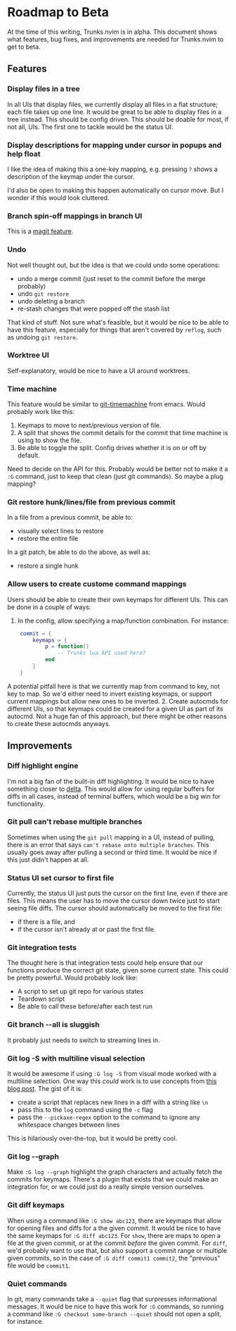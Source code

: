# Roadmap to Beta
At the time of this writing, Trunks.nvim is in alpha. This document shows what features, bug fixes, and improvements are needed for Trunks.nvim to get to beta.

## Features

### Display files in a tree
In all UIs that display files, we currently display all files in a flat structure; each file takes up one line. It would be great to be able to display files in a tree instead. This should be config driven. This should be doable for most, if not all, UIs. The first one to tackle would be the status UI.

### Display descriptions for mapping under cursor in popups and help float
I like the idea of making this a one-key mapping, e.g. pressing `?` shows a description of the keymap under the cursor.

I'd also be open to making this happen automatically on cursor move. But I wonder if this would look cluttered.

### Branch spin-off mappings in branch UI
This is a [magit feature](https://magit.vc/manual/magit/Branch-Commands.html#index-b-s).

### Undo
Not well thought out, but the idea is that we could undo some operations:
* undo a merge commit (just reset to the commit before the merge probably)
* undo `git restore`
* undo deleting a branch
* re-stash changes that were popped off the stash list

That kind of stuff. Not sure what's feasible, but it would be nice to be able to have this feature, especially for things that aren't covered by `reflog`, such as undoing `git restore`.

### Worktree UI
Self-explanatory, would be nice to have a UI around worktrees.

### Time machine
This feature would be similar to [git-timemachine](https://github.com/emacsmirror/git-timemachine) from emacs. Would probably work like this:
1. Keymaps to move to next/previous version of file.
1. A split that shows the commit details for the commit that time machine is using to show the file.
1. Be able to toggle the split. Config drives whether it is on or off by default.

Need to decide on the API for this. Probably would be better not to make it a `:G` command, just to keep that clean (just git commands).
So maybe a plug mapping?

### Git restore hunk/lines/file from previous commit
In a file from a previous commit, be able to:
* visually select lines to restore
* restore the entire file

In a git patch, be able to do the above, as well as:
* restore a single hunk

### Allow users to create custome command mappings
Users should be able to create their own keymaps for different UIs. This can be done in a couple of ways:
1. In the config, allow specifying a map/function combination. For instance:
```lua
    commit = {
        keymaps = {
            p = function()
                -- Trunks lua API used here?
            end
        }
    }
```
A potential pitfall here is that we currently map from command to key, not key to map. So we'd either need to invert existing keymaps, or support current mappings but allow new ones to be inverted.
2. Create autocmds for different UIs, so that keymaps could be created for a given UI as part of its autocmd. Not a huge fan of this approach, but there might be other reasons to create these autocmds anyways.

## Improvements

### Diff highlight engine
I'm not a big fan of the built-in diff highlighting. It would be nice to have something closer to [delta](https://github.com/dandavison/delta). This would allow for using regular buffers for diffs in all cases, instead of terminal buffers, which would be a big win for functionality.

### Git pull can't rebase multiple branches
Sometimes when using the `git pull` mapping in a UI, instead of pulling, there is an error that says `can't rebase onto multiple branches`. This usually goes away after pulling a second or third time. It would be nice if this just didn't happen at all.

### Status UI set cursor to first file
Currently, the status UI just puts the cursor on the first line, even if there are files. This means the user has to move the cursor down twice just to start seeing file diffs. The cursor should automatically be moved to the first file:
* if there is a file, and
* if the cursor isn't already at or past the first file.

### Git integration tests
The thought here is that integration tests could help ensure that our functions produce the correct git state, given some current state. This could be pretty powerful. Would probably look like:
* A script to set up git repo for various states
* Teardown script
* Be able to call these before/after each test run

### Git branch --all is sluggish
It probably just needs to switch to streaming lines in.

### Git log -S with multiline visual selection
It would be awesome if using `:G log -S` from visual mode worked with a multiline selection. One way this _could_ work is to use concepts from [this blog post](https://hoelz.ro/blog/applying-gits-pickaxe-option-across-multiple-lines-of-yaml-using-textconv). The gist of it is:
* create a script that replaces new lines in a diff with a string like `\n`
* pass this to the `log` command using the `-c` flag
* pass the `--pickaxe-regex` option to the command to ignore any whitespace changes between lines

This is hilariously over-the-top, but it would be pretty cool.

### Git log --graph
Make `:G log --graph` highlight the graph characters and actually fetch the commits for keymaps. There's a plugin that exists that we could make an integration for, or we could just do a really simple version ourselves.

### Git diff keymaps
When using a command like `:G show abc123`, there are keymaps that allow for opening files and diffs for a the given commit. It would be nice to have the same keymaps for `:G diff abc123`. For `show`, there are maps to open a file at the given commit, or at the commit _before_ the given commit. For `diff`, we'd probably want to use that, but also support a commit range or multiple given commits, so in the case of `:G diff commit1 commit2`, the "previous" file would be `commit1`.

### Quiet commands
In git, many commands take a `--quiet` flag that surpresses informational messages. It would be nice to have this work for `:G` commands, so running a command like `:G checkout some-branch --quiet` should not open a split, for instance.
